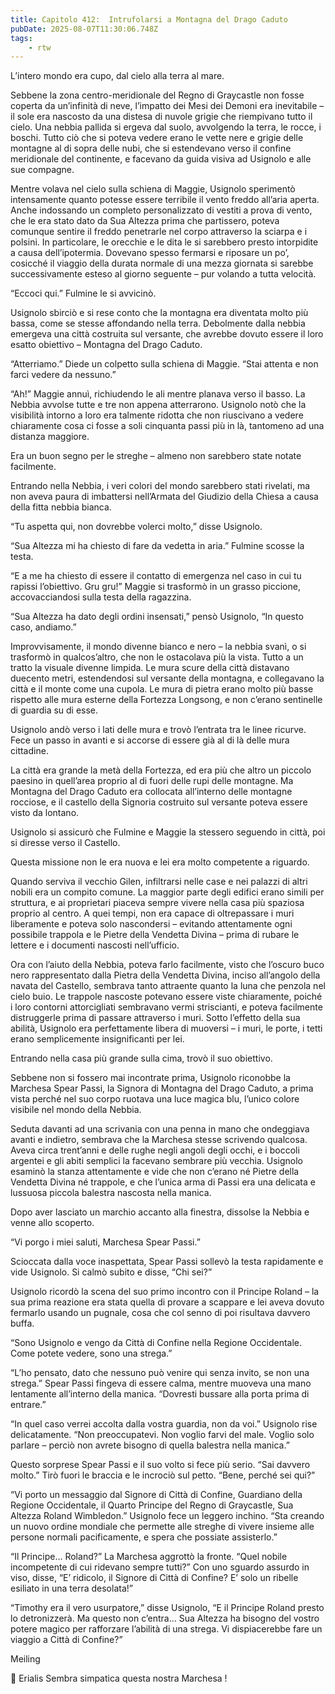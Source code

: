 ```yaml
---
title: Capitolo 412:  Intrufolarsi a Montagna del Drago Caduto
pubDate: 2025-08-07T11:30:06.748Z
tags:
    - rtw
---
```











L’intero mondo era cupo, dal cielo alla terra al mare.


Sebbene la zona centro-meridionale del Regno di Graycastle non fosse coperta da un’infinità di neve, l’impatto dei Mesi dei Demoni era inevitabile – il sole era nascosto da una distesa di nuvole grigie che riempivano tutto il cielo. Una nebbia pallida si ergeva dal suolo, avvolgendo la terra, le rocce, i boschi. Tutto ciò che si poteva vedere erano le vette nere e grigie delle montagne al di sopra delle nubi, che si estendevano verso il confine meridionale del continente, e facevano da guida visiva ad Usignolo e alle sue compagne.


Mentre volava nel cielo sulla schiena di Maggie, Usignolo sperimentò intensamente quanto potesse essere terribile il vento freddo all’aria aperta. Anche indossando un completo personalizzato di vestiti a prova di vento, che le era stato dato da Sua Altezza prima che partissero, poteva comunque sentire il freddo penetrarle nel corpo attraverso la sciarpa e i polsini. In particolare, le orecchie e le dita le si sarebbero presto intorpidite a causa dell’ipotermia. Dovevano spesso fermarsi e riposare un po’, cosicché il viaggio della durata normale di una mezza giornata si sarebbe successivamente esteso al giorno seguente – pur volando a tutta velocità.


“Eccoci qui.” Fulmine le si avvicinò.


Usignolo sbirciò e si rese conto che la montagna era diventata molto più bassa, come se stesse affondando nella terra. Debolmente dalla nebbia emergeva una città costruita sul versante, che avrebbe dovuto essere il loro esatto obiettivo – Montagna del Drago Caduto.


“Atterriamo.” Diede un colpetto sulla schiena di Maggie. “Stai attenta e non farci vedere da nessuno.”


“Ah!” Maggie annuì, richiudendo le ali mentre planava verso il basso. La Nebbia avvolse tutte e tre non appena atterrarono. Usignolo notò che la visibilità intorno a loro era talmente ridotta che non riuscivano a vedere chiaramente cosa ci fosse a soli cinquanta passi più in là, tantomeno ad una distanza maggiore.


Era un buon segno per le streghe – almeno non sarebbero state notate facilmente.


Entrando nella Nebbia, i veri colori del mondo sarebbero stati rivelati, ma non aveva paura di imbattersi nell’Armata del Giudizio della Chiesa a causa della fitta nebbia bianca.


“Tu aspetta qui, non dovrebbe volerci molto,” disse Usignolo.


“Sua Altezza mi ha chiesto di fare da vedetta in aria.” Fulmine scosse la testa.


“E a me ha chiesto di essere il contatto di emergenza nel caso in cui tu rapissi l’obiettivo. Gru gru!” Maggie si trasformò in un grasso piccione, accovacciandosi sulla testa della ragazzina.


“Sua Altezza ha dato degli ordini insensati,” pensò Usignolo, “In questo caso, andiamo.”


Improvvisamente, il mondo divenne bianco e nero – la nebbia svanì, o si trasformò in qualcos’altro, che non le ostacolava più la vista. Tutto a un tratto la visuale divenne limpida. Le mura scure della città distavano duecento metri, estendendosi sul versante della montagna, e collegavano la città e il monte come una cupola. Le mura di pietra erano molto più basse rispetto alle mura esterne della Fortezza Longsong, e non c’erano sentinelle di guardia su di esse.


Usignolo andò verso i lati delle mura e trovò l’entrata tra le linee ricurve. Fece un passo in avanti e si accorse di essere già al di là delle mura cittadine.


La città era grande la metà della Fortezza, ed era più che altro un piccolo paesino in quell’area proprio al di fuori delle rupi delle montagne. Ma Montagna del Drago Caduto era collocata all’interno delle montagne rocciose, e il castello della Signoria costruito sul versante poteva essere visto da lontano.


Usignolo si assicurò che Fulmine e Maggie la stessero seguendo in città, poi si diresse verso il Castello.


Questa missione non le era nuova e lei era molto competente a riguardo.


Quando serviva il vecchio Gilen, infiltrarsi nelle case e nei palazzi di altri nobili era un compito comune. La maggior parte degli edifici erano simili per struttura, e ai proprietari piaceva sempre vivere nella casa più spaziosa proprio al centro. A quei tempi, non era capace di oltrepassare i muri liberamente e poteva solo nascondersi – evitando attentamente ogni possibile trappola e le Pietre della Vendetta Divina – prima di rubare le lettere e i documenti nascosti nell’ufficio.


Ora con l’aiuto della Nebbia, poteva farlo facilmente, visto che l’oscuro buco nero rappresentato dalla Pietra della Vendetta Divina, inciso all’angolo della navata del Castello, sembrava tanto attraente quanto la luna che penzola nel cielo buio. Le trappole nascoste potevano essere viste chiaramente, poiché i loro contorni attorcigliati sembravano vermi striscianti, e poteva facilmente distruggerle prima di passare attraverso i muri. Sotto l’effetto della sua abilità, Usignolo era perfettamente libera di muoversi – i muri, le porte, i tetti erano semplicemente insignificanti per lei.


Entrando nella casa più grande sulla cima, trovò il suo obiettivo.


Sebbene non si fossero mai incontrate prima, Usignolo riconobbe la Marchesa Spear Passi, la Signora di Montagna del Drago Caduto, a prima vista perché nel suo corpo ruotava una luce magica blu, l’unico colore visibile nel mondo della Nebbia.


Seduta davanti ad una scrivania con una penna in mano che ondeggiava avanti e indietro, sembrava che la Marchesa stesse scrivendo qualcosa. Aveva circa trent’anni e delle rughe negli angoli degli occhi, e i boccoli argentei e gli abiti semplici la facevano sembrare più vecchia. Usignolo esaminò la stanza attentamente e vide che non c’erano né Pietre della Vendetta Divina né trappole, e che l’unica arma di Passi era una delicata e lussuosa piccola balestra nascosta nella manica.


Dopo aver lasciato un marchio accanto alla finestra, dissolse la Nebbia e venne allo scoperto.


“Vi porgo i miei saluti, Marchesa Spear Passi.”


Scioccata dalla voce inaspettata, Spear Passi sollevò la testa rapidamente e vide Usignolo. Si calmò subito e disse, “Chi sei?”


Usignolo ricordò la scena del suo primo incontro con il Principe Roland – la sua prima reazione era stata quella di provare a scappare e lei aveva dovuto fermarlo usando un pugnale, cosa che col senno di poi risultava davvero buffa.


“Sono Usignolo e vengo da Città di Confine nella Regione Occidentale. Come potete vedere, sono una strega.”


“L’ho pensato, dato che nessuno può venire qui senza invito, se non una strega.” Spear Passi fingeva di essere calma, mentre muoveva una mano lentamente all’interno della manica. “Dovresti bussare alla porta prima di entrare.”


“In quel caso verrei accolta dalla vostra guardia, non da voi.” Usignolo rise delicatamente. “Non preoccupatevi. Non voglio farvi del male. Voglio solo parlare – perciò non avrete bisogno di quella balestra nella manica.”


Questo sorprese Spear Passi e il suo volto si fece più serio. “Sai davvero molto.” Tirò fuori le braccia e le incrociò sul petto. “Bene, perché sei qui?”


“Vi porto un messaggio dal Signore di Città di Confine, Guardiano della Regione Occidentale, il Quarto Principe del Regno di Graycastle, Sua Altezza Roland Wimbledon.” Usignolo fece un leggero inchino. “Sta creando un nuovo ordine mondiale che permette alle streghe di vivere insieme alle persone normali pacificamente, e spera che possiate assisterlo.”


“Il Principe… Roland?” La Marchesa aggrottò la fronte. “Quel nobile incompetente di cui ridevano sempre tutti?” Con uno sguardo assurdo in viso, disse, “E’ ridicolo, il Signore di Città di Confine? E’ solo un ribelle esiliato in una terra desolata!”


“Timothy era il vero usurpatore,” disse Usignolo, “E il Principe Roland presto lo detronizzerà. Ma questo non c’entra… Sua Altezza ha bisogno del vostro potere magico per rafforzare l’abilità di una strega. Vi dispiacerebbe fare un viaggio a Città di Confine?”






Meiling






💬 Erialis Sembra simpatica questa nostra Marchesa ! 




                                


                                



